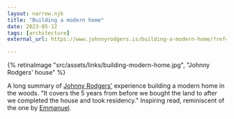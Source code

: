 ```yaml
---
layout: narrow.njk
title: "Building a modern home"
date: 2023-05-12
tags: [architecture]
external_url: https://www.johnnyrodgers.is/building-a-modern-home/?ref=daniel.pizza

---
```

{% retinaImage "src/assets/links/building-modern-home.jpg", "Johnny Rodgers' house" %}

A long summary of [Johnny Rodgers'](https://twitter.com/johnnyrodgersis?ref=daniel.pizza "Johnny Rodgers on Twitter") experience building a modern home in the woods. "It covers the 5 years from before we bought the land to after we completed the house and took residency." Inspiring read, reminiscent of the one by [Emmanuel](https://twitter.com/equartey?ref=daniel.pizza "Emmanuel Quartey on Twitter").
